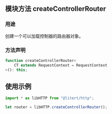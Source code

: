 ## 模块方法 createControllerRouter

### 用途

创建一个可以加载控制器的路由器对象。

### 方法声明

```ts
function createControllerRouter<
    CT extends RequestContext = RequestContext
>(): this;
```

## 使用示例

```ts
import * as libHTTP from "@litert/http";

let router = libHTTP.createControllerRouter();
```
